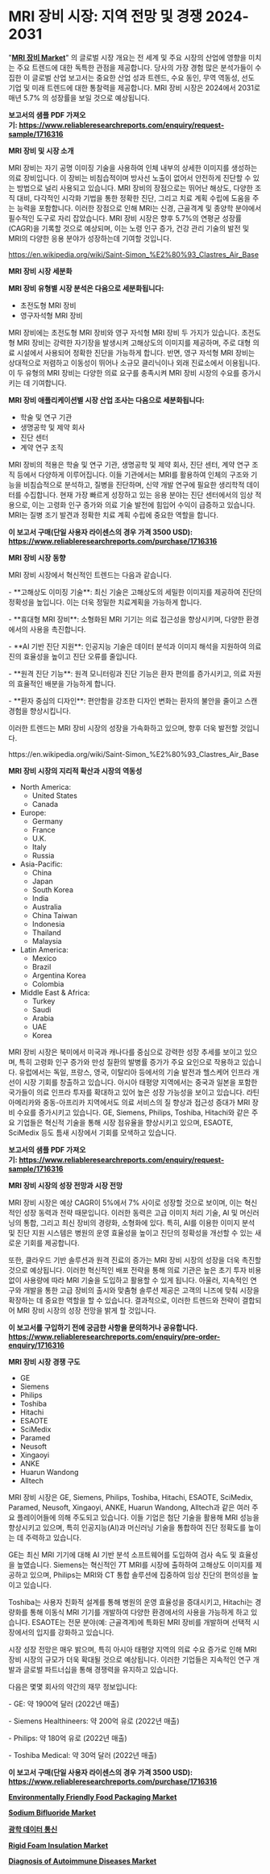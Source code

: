 <p><h1>MRI 장비 시장: 지역 전망 및 경쟁 2024-2031</h1></p><p>"<strong><a href="https://www.reliableresearchreports.com/mri-equipment-r1716316?utm_campaign=106&utm_medium=7&utm_source=Github&utm_content=ia&utm_term=13112024&utm_id=mri-equipment">MRI 장비 Market</a></strong>" 의 글로벌 시장 개요는 전 세계 및 주요 시장의 산업에 영향을 미치는 주요 트렌드에 대한 독특한 관점을 제공합니다. 당사의 가장 경험 많은 분석가들이 수집한 이 글로벌 산업 보고서는 중요한 산업 성과 트렌드, 수요 동인, 무역 역동성, 선도 기업 및 미래 트렌드에 대한 통찰력을 제공합니다. MRI 장비 시장은 2024에서 2031로 매년 5.7% 의 성장률을 보일 것으로 예상됩니다.</p>
<p><strong>보고서의 샘플 PDF 가져오기:&nbsp;<a href="https://www.reliableresearchreports.com/enquiry/request-sample/1716316?utm_campaign=106&utm_medium=7&utm_source=Github&utm_content=ia&utm_term=13112024&utm_id=mri-equipment">https://www.reliableresearchreports.com/enquiry/request-sample/1716316</a></strong></p>
<p><strong>MRI 장비 및 시장 소개</strong></p>
<p><p>MRI 장비는 자기 공명 이미징 기술을 사용하여 인체 내부의 상세한 이미지를 생성하는 의료 장비입니다. 이 장비는 비침습적이며 방사선 노출이 없어서 안전하게 진단할 수 있는 방법으로 널리 사용되고 있습니다. MRI 장비의 장점으로는 뛰어난 해상도, 다양한 조직 대비, 다각적인 시각화 기법을 통한 정확한 진단, 그리고 치료 계획 수립에 도움을 주는 능력을 포함합니다. 이러한 장점으로 인해 MRI는 신경, 근골격계 및 종양학 분야에서 필수적인 도구로 자리 잡았습니다. MRI 장비 시장은 향후 5.7%의 연평균 성장률(CAGR)을 기록할 것으로 예상되며, 이는 노령 인구 증가, 건강 관리 기술의 발전 및 MRI의 다양한 응용 분야가 성장하는데 기여할 것입니다.</p></p>
<p><a href="https://en.wikipedia.org/wiki/Saint-Simon_%E2%80%93_Clastres_Air_Base?utm_campaign=106&utm_medium=7&utm_source=Github&utm_content=ia&utm_term=13112024&utm_id=mri-equipment">https://en.wikipedia.org/wiki/Saint-Simon_%E2%80%93_Clastres_Air_Base</a></p>
<p><strong>MRI 장비 시장 세분화</strong></p>
<p><strong>MRI 장비 유형별 시장 분석은 다음으로 세분화됩니다:</strong></p>
<p><ul><li>초전도형 MRI 장비</li><li>영구자석형 MRI 장비</li></ul></p>
<p><p>MRI 장비에는 초전도형 MRI 장비와 영구 자석형 MRI 장비 두 가지가 있습니다. 초전도형 MRI 장비는 강력한 자기장을 발생시켜 고해상도의 이미지를 제공하며, 주로 대형 의료 시설에서 사용되어 정확한 진단을 가능하게 합니다. 반면, 영구 자석형 MRI 장비는 상대적으로 저렴하고 이동성이 뛰어나 소규모 클리닉이나 외래 진료소에서 이용됩니다. 이 두 유형의 MRI 장비는 다양한 의료 요구를 충족시켜 MRI 장비 시장의 수요를 증가시키는 데 기여합니다.</p></p>
<p><strong>MRI 장비 애플리케이션별 시장 산업 조사는 다음으로 세분화됩니다:</strong></p>
<p><ul><li>학술 및 연구 기관</li><li>생명공학 및 제약 회사</li><li>진단 센터</li><li>계약 연구 조직</li></ul></p>
<p><p>MRI 장비의 적용은 학술 및 연구 기관, 생명공학 및 제약 회사, 진단 센터, 계약 연구 조직 등에서 다양하게 이루어집니다. 이들 기관에서는 MRI를 활용하여 인체의 구조와 기능을 비침습적으로 분석하고, 질병을 진단하며, 신약 개발 연구에 필요한 생리학적 데이터를 수집합니다. 현재 가장 빠르게 성장하고 있는 응용 분야는 진단 센터에서의 임상 적용으로, 이는 고령화 인구 증가와 의료 기술 발전에 힘입어 수익이 급증하고 있습니다. MRI는 질병 조기 발견과 정확한 치료 계획 수립에 중요한 역할을 합니다.</p></p>
<p><strong>이 보고서 구매(단일 사용자 라이센스의 경우 가격 3500 USD): <a href="https://www.reliableresearchreports.com/purchase/1716316?utm_campaign=106&utm_medium=7&utm_source=Github&utm_content=ia&utm_term=13112024&utm_id=mri-equipment">https://www.reliableresearchreports.com/purchase/1716316</a></strong></p>
<p><strong>MRI 장비 시장 동향</strong></p>
<p><p>MRI 장비 시장에서 혁신적인 트렌드는 다음과 같습니다.</p><p>- **고해상도 이미징 기술**: 최신 기술은 고해상도의 세밀한 이미지를 제공하여 진단의 정확성을 높입니다. 이는 더욱 정밀한 치료계획을 가능하게 합니다.</p><p>- **휴대형 MRI 장비**: 소형화된 MRI 기기는 의료 접근성을 향상시키며, 다양한 환경에서의 사용을 촉진합니다.</p><p>- **AI 기반 진단 지원**: 인공지능 기술은 데이터 분석과 이미지 해석을 지원하여 의료진의 효율성을 높이고 진단 오류를 줄입니다.</p><p>- **원격 진단 기능**: 원격 모니터링과 진단 기능은 환자 편의를 증가시키고, 의료 자원의 효율적인 배분을 가능하게 합니다.</p><p>- **환자 중심의 디자인**: 편안함을 강조한 디자인 변화는 환자의 불안을 줄이고 스캔 경험을 향상시킵니다.</p><p>이러한 트렌드는 MRI 장비 시장의 성장을 가속화하고 있으며, 향후 더욱 발전할 것입니다.</p></p>
<p>https://en.wikipedia.org/wiki/Saint-Simon_%E2%80%93_Clastres_Air_Base</p>
<p><strong>MRI 장비 시장의 지리적 확산과 시장의 역동성</strong></p>
<p><ul>
    <li>
        North America:
        <ul>
            <li>United States</li>
            <li>Canada</li>
        </ul>
    </li>
    <li>
        Europe:
        <ul>
            <li>Germany</li>
            <li>France</li>
            <li>U.K.</li>
            <li>Italy</li>
            <li>Russia</li>
        </ul>
    </li>
    <li>
        Asia-Pacific:
        <ul>
            <li>China</li>
            <li>Japan</li>
            <li>South Korea</li>
            <li>India</li>
            <li>Australia</li>
            <li>China Taiwan</li>
            <li>Indonesia</li>
            <li>Thailand</li>
            <li>Malaysia</li>
        </ul>
    </li>
    <li>
        Latin America:
        <ul>
            <li>Mexico</li>
            <li>Brazil</li>
            <li>Argentina Korea</li>
            <li>Colombia</li>
        </ul>
    </li>
    <li>
        Middle East & Africa:
        <ul>
            <li>Turkey</li>
            <li>Saudi</li>
            <li>Arabia</li>
            <li>UAE</li>
            <li>Korea</li>
        </ul>
    </li>
    </ul></p>
<p><p>MRI 장비 시장은 북미에서 미국과 캐나다를 중심으로 강력한 성장 추세를 보이고 있으며, 특히 고령화 인구 증가와 만성 질환의 발병률 증가가 주요 요인으로 작용하고 있습니다. 유럽에서는 독일, 프랑스, 영국, 이탈리아 등에서의 기술 발전과 헬스케어 인프라 개선이 시장 기회를 창출하고 있습니다. 아시아 태평양 지역에서는 중국과 일본을 포함한 국가들이 의료 인프라 투자를 확대하고 있어 높은 성장 가능성을 보이고 있습니다. 라틴 아메리카와 중동-아프리카 지역에서도 의료 서비스의 질 향상과 접근성 증대가 MRI 장비 수요를 증가시키고 있습니다. GE, Siemens, Philips, Toshiba, Hitachi와 같은 주요 기업들은 혁신적 기술을 통해 시장 점유율을 향상시키고 있으며, ESAOTE, SciMedix 등도 틈새 시장에서 기회를 모색하고 있습니다.</p></p>
<p><strong>보고서의 샘플 PDF 가져오기:&nbsp;<a href="https://www.reliableresearchreports.com/enquiry/request-sample/1716316?utm_campaign=106&utm_medium=7&utm_source=Github&utm_content=ia&utm_term=13112024&utm_id=mri-equipment">https://www.reliableresearchreports.com/enquiry/request-sample/1716316</a></strong></p>
<p><strong>MRI 장비 시장의 성장 전망과 시장 전망</strong></p>
<p><p>MRI 장비 시장은 예상 CAGR이 5%에서 7% 사이로 성장할 것으로 보이며, 이는 혁신적인 성장 동력과 전략 때문입니다. 이러한 동력은 고급 이미지 처리 기술, AI 및 머신러닝의 통합, 그리고 최신 장비의 경량화, 소형화에 있다. 특히, AI를 이용한 이미지 분석 및 진단 지원 시스템은 병원의 운영 효율성을 높이고 진단의 정확성을 개선할 수 있는 새로운 기회를 제공합니다.</p><p>또한, 클라우드 기반 솔루션과 원격 진료의 증가는 MRI 장비 시장의 성장을 더욱 촉진할 것으로 예상됩니다. 이러한 혁신적인 배포 전략을 통해 의료 기관은 높은 초기 투자 비용 없이 사용량에 따라 MRI 기술을 도입하고 활용할 수 있게 됩니다. 아울러, 지속적인 연구와 개발을 통한 고급 장비의 출시와 맞춤형 솔루션 제공은 고객의 니즈에 맞춰 시장을 확장하는 데 중요한 역할을 할 수 있습니다. 결과적으로, 이러한 트렌드와 전략이 결합되어 MRI 장비 시장의 성장 전망을 밝게 할 것입니다.</p></p>
<p><strong>이 보고서를 구입하기 전에 궁금한 사항을 문의하거나 공유합니다. <a href="https://www.reliableresearchreports.com/enquiry/pre-order-enquiry/1716316?utm_campaign=106&utm_medium=7&utm_source=Github&utm_content=ia&utm_term=13112024&utm_id=mri-equipment">https://www.reliableresearchreports.com/enquiry/pre-order-enquiry/1716316</a></strong></p>
<p><strong>MRI 장비 시장 경쟁 구도</strong></p>
<p><ul><li>GE</li><li>Siemens</li><li>Philips</li><li>Toshiba</li><li>Hitachi</li><li>ESAOTE</li><li>SciMedix</li><li>Paramed</li><li>Neusoft</li><li>Xingaoyi</li><li>ANKE</li><li>Huarun Wandong</li><li>Alltech</li></ul></p>
<p><p>MRI 장비 시장은 GE, Siemens, Philips, Toshiba, Hitachi, ESAOTE, SciMedix, Paramed, Neusoft, Xingaoyi, ANKE, Huarun Wandong, Alltech과 같은 여러 주요 플레이어들에 의해 주도되고 있습니다. 이들 기업은 첨단 기술을 활용해 MRI 성능을 향상시키고 있으며, 특히 인공지능(AI)과 머신러닝 기술을 통합하여 진단 정확도를 높이는 데 주력하고 있습니다.</p><p>GE는 최신 MRI 기기에 대해 AI 기반 분석 소프트웨어를 도입하여 검사 속도 및 효율성을 높였습니다. Siemens는 혁신적인 7T MRI를 시장에 출하하여 고해상도 이미지를 제공하고 있으며, Philips는 MRI와 CT 통합 솔루션에 집중하여 임상 진단의 편의성을 높이고 있습니다.</p><p>Toshiba는 사용자 친화적 설계를 통해 병원의 운영 효율성을 증대시키고, Hitachi는 경량화를 통해 이동식 MRI 기기를 개발하여 다양한 환경에서의 사용을 가능하게 하고 있습니다. ESAOTE는 전문 분야(예: 근골격계)에 특화된 MRI 장비를 개발하며 선택적 시장에서의 입지를 강화하고 있습니다.</p><p>시장 성장 전망은 매우 밝으며, 특히 아시아 태평양 지역의 의료 수요 증가로 인해 MRI 장비 시장의 규모가 더욱 확대될 것으로 예상됩니다. 이러한 기업들은 지속적인 연구 개발과 글로벌 파트너십을 통해 경쟁력을 유지하고 있습니다.</p><p>다음은 몇몇 회사의 약간의 재무 정보입니다:</p><p>- GE: 약 1900억 달러 (2022년 매출)</p><p>- Siemens Healthineers: 약 200억 유로 (2022년 매출)</p><p>- Philips: 약 180억 유로 (2022년 매출)</p><p>- Toshiba Medical: 약 30억 달러 (2022년 매출)</p></p>
<p><strong>이 보고서 구매(단일 사용자 라이센스의 경우 가격 3500 USD): <a href="https://www.reliableresearchreports.com/purchase/1716316?utm_campaign=106&utm_medium=7&utm_source=Github&utm_content=ia&utm_term=13112024&utm_id=mri-equipment">https://www.reliableresearchreports.com/purchase/1716316</a></strong></p>
<p><strong><p><a href="https://issuu.com/reportprime-2/docs/environmentally-friendly-food-packa_5c848cb9c78e91?utm_campaign=106&utm_medium=7&utm_source=Github&utm_content=ia&utm_term=13112024&utm_id=mri-equipment">Environmentally Friendly Food Packaging Market</a></p><p><a href="https://www.linkedin.com/pulse/unveiling-market-trends-global-sodium-bifluoride-growth-regional-en3cc?utm_campaign=106&utm_medium=7&utm_source=Github&utm_content=ia&utm_term=13112024&utm_id=mri-equipment">Sodium Bifluoride Market</a></p><p><a href="https://github.com/sougarounis/Market-Research-Report-List-6/blob/main/220308323981.md?utm_campaign=106&utm_medium=7&utm_source=Github&utm_content=ia&utm_term=13112024&utm_id=mri-equipment">광학 데이터 통신</a></p><p><a href="https://www.linkedin.com/pulse/rigid-foam-insulation-market-growth-outlook-from-2024-2031-wcqic?utm_campaign=106&utm_medium=7&utm_source=Github&utm_content=ia&utm_term=13112024&utm_id=mri-equipment">Rigid Foam Insulation Market</a></p><p><a href="https://issuu.com/reportprime-2/docs/diagnosis-of-autoimmune-diseases-ma_c448a856e0f008?utm_campaign=106&utm_medium=7&utm_source=Github&utm_content=ia&utm_term=13112024&utm_id=mri-equipment">Diagnosis of Autoimmune Diseases Market</a></p></strong></p>
<p></p>